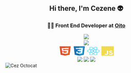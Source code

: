 
<div align="center">
  <h2>Hi there, I'm Cezene 👽</h2>
  <h3> 👩‍💻 Front End Developer at 
    <a href="https://www.linkedin.com/in/cezene-neves/" 
    alt="Oito's Linkedin"
    >Oito 
      </a>
  </h3>
</div>
<div style="display: inline_block" align="center">
  <img height="180em"
   src="https://github-readme-stats.vercel.app/api?username=cezene&show_icons=true&theme=dracula&include_all_commits=true&count_private=true"
  />
  </br>
  <img height="180em" src="https://github-readme-stats.vercel.app/api/top-langs/?username=cezene&layout=compact&langs_count=7&theme=dracula"/>
  </br>
</div>
<div style="display: inline_block" align="center">
  <img alt="HTML" height="30" width="40" src="https://raw.githubusercontent.com/devicons/devicon/master/icons/html5/html5-original.svg">
  <img alt="CSS" height="30" width="40" src="https://raw.githubusercontent.com/devicons/devicon/master/icons/css3/css3-original.svg">
  <img alt="React" height="30" width="40" src="https://raw.githubusercontent.com/devicons/devicon/master/icons/react/react-original.svg">
  <img alt="Js" height="30" width="40" src="https://raw.githubusercontent.com/devicons/devicon/master/icons/javascript/javascript-plain.svg">
  </br>
</div>
<div align="center"> 
  <a href="https://instagram.com/cezene_neves" target="_blank"><img src="https://img.shields.io/badge/-Instagram-%23E4405F?style=for-the-badge&logo=instagram&logoColor=white" target="_blank"></a>
  <a href = "mailto:cezenesn@gmail.com"><img src="https://img.shields.io/badge/-Gmail-%23333?style=for-the-badge&logo=gmail&logoColor=white" target="_blank"></a>
  <a href="https://www.linkedin.com/in/cezene-neves/" target="_blank"><img src="https://img.shields.io/badge/-LinkedIn-%230077B5?style=for-the-badge&logo=linkedin&logoColor=white" target="_blank"></a>
  </br>
</div>
<div align="left">
   <img src="https://octocat-generator-assets.githubusercontent.com/my-octocat-1628282657228.png" width="30%"
    alt="Cez Octocat"/>
  </div>
<!--
**cezene/cezene** is a ✨ _special_ ✨ repository because its `README.md` (this file) appears on your GitHub profile.
